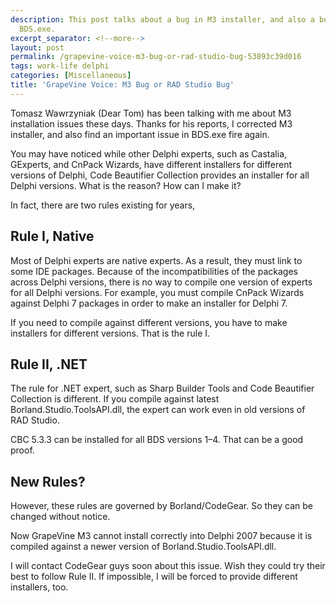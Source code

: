 ```yaml
---
description: This post talks about a bug in M3 installer, and also a bug related to
  BDS.exe.
excerpt_separator: <!--more-->
layout: post
permalink: /grapevine-voice-m3-bug-or-rad-studio-bug-53893c39d016
tags: work-life delphi
categories: [Miscellaneous]
title: 'GrapeVine Voice: M3 Bug or RAD Studio Bug'
---
```

Tomasz Wawrzyniak (Dear Tom) has been talking with me about M3 installation issues these days. Thanks for his reports, I corrected M3 installer, and also find an important issue in BDS.exe fire again.

You may have noticed while other Delphi experts, such as Castalia, GExperts, and CnPack Wizards, have different installers for different versions of Delphi, Code Beautifier Collection provides an installer for all Delphi versions. What is the reason? How can I make it?
<!--more-->

In fact, there are two rules existing for years,

## Rule I, Native

Most of Delphi experts are native experts. As a result, they must link to some IDE packages. Because of the incompatibilities of the packages across Delphi versions, there is no way to compile one version of experts for all Delphi versions. For example, you must compile CnPack Wizards against Delphi 7 packages in order to make an installer for Delphi 7.

If you need to compile against different versions, you have to make installers for different versions. That is the rule I.

## Rule II, .NET

The rule for .NET expert, such as Sharp Builder Tools and Code Beautifier Collection is different. If you compile against latest Borland.Studio.ToolsAPI.dll, the expert can work even in old versions of RAD Studio.

CBC 5.3.3 can be installed for all BDS versions 1–4. That can be a good proof.

## New Rules?

However, these rules are governed by Borland/CodeGear. So they can be changed without notice.

Now GrapeVine M3 cannot install correctly into Delphi 2007 because it is compiled against a newer version of Borland.Studio.ToolsAPI.dll.

I will contact CodeGear guys soon about this issue. Wish they could try their best to follow Rule II. If impossible, I will be forced to provide different installers, too.
